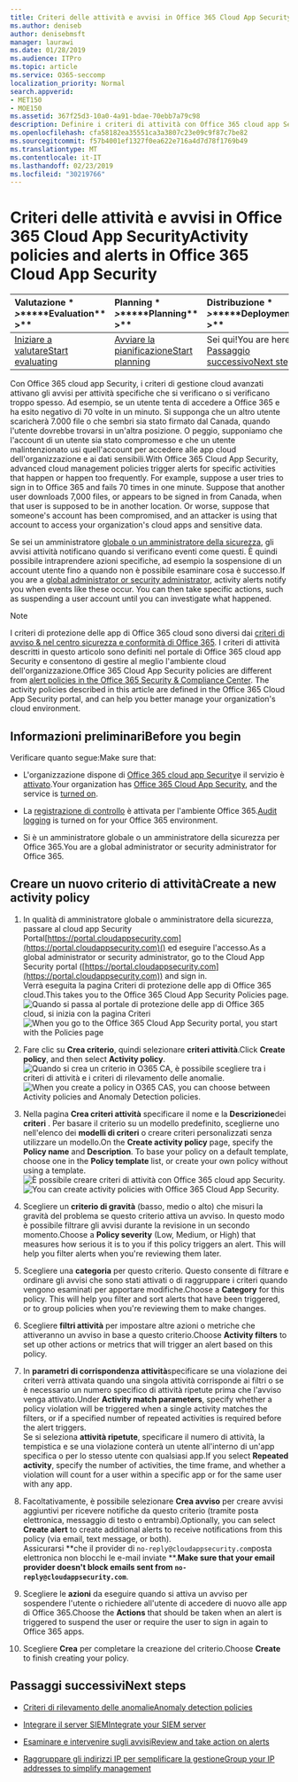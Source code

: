 ```yaml
---
title: Criteri delle attività e avvisi in Office 365 Cloud App Security
ms.author: deniseb
author: denisebmsft
manager: laurawi
ms.date: 01/28/2019
ms.audience: ITPro
ms.topic: article
ms.service: O365-seccomp
localization_priority: Normal
search.appverid:
- MET150
- MOE150
ms.assetid: 367f25d3-10a0-4a91-bdae-70ebb7a79c98
description: Definire i criteri di attività con Office 365 cloud app Security per impostare gli avvisi da attivare quando si verificano o si verificano attività specifiche. Se si configurano i criteri per attivare gli avvisi, è possibile ricevere una notifica e monitorare le attività specifiche.
ms.openlocfilehash: cfa58182ea35551ca3a3807c23e09c9f87c7be82
ms.sourcegitcommit: f57b4001ef1327f0ea622e716a4d7d78f1769b49
ms.translationtype: MT
ms.contentlocale: it-IT
ms.lasthandoff: 02/23/2019
ms.locfileid: "30219766"
---
```

# <a name="activity-policies-and-alerts-in-office-365-cloud-app-security"></a><span data-ttu-id="2d446-104">Criteri delle attività e avvisi in Office 365 Cloud App Security</span><span class="sxs-lookup"><span data-stu-id="2d446-104">Activity policies and alerts in Office 365 Cloud App Security</span></span>

|<span data-ttu-id="2d446-105">Valutazione \* *\>*\*</span><span class="sxs-lookup"><span data-stu-id="2d446-105">\*\*\*\*Evaluation\*\* \>\*\*</span></span>|<span data-ttu-id="2d446-106">Planning \* *\>*\*</span><span class="sxs-lookup"><span data-stu-id="2d446-106">\*\*\*\*Planning\*\* \>\*\*</span></span>|<span data-ttu-id="2d446-107">Distribuzione \* *\>*\*</span><span class="sxs-lookup"><span data-stu-id="2d446-107">\*\*\*\*Deployment\*\* \>\*\*</span></span>|<span data-ttu-id="2d446-108">Utilizzo \* \* \* \*</span><span class="sxs-lookup"><span data-stu-id="2d446-108">\*\*\*\*Utilization\*\*\*\*</span></span>|
|:-----|:-----|:-----|:-----|
|[<span data-ttu-id="2d446-109">Iniziare a valutare</span><span class="sxs-lookup"><span data-stu-id="2d446-109">Start evaluating</span></span>](office-365-cas-overview.md) <br/> |[<span data-ttu-id="2d446-110">Avviare la pianificazione</span><span class="sxs-lookup"><span data-stu-id="2d446-110">Start planning</span></span>](get-ready-for-office-365-cas.md) <br/> |<span data-ttu-id="2d446-111">Sei qui!</span><span class="sxs-lookup"><span data-stu-id="2d446-111">You are here!</span></span>  <br/> [<span data-ttu-id="2d446-112">Passaggio successivo</span><span class="sxs-lookup"><span data-stu-id="2d446-112">Next step</span></span>](anomaly-detection-policies-in-ocas.md) <br/> |[<span data-ttu-id="2d446-113">Iniziare a utilizzare</span><span class="sxs-lookup"><span data-stu-id="2d446-113">Start utilizing</span></span>](utilization-activities-for-ocas.md) <br/> |
   
<span data-ttu-id="2d446-p102">Con Office 365 cloud app Security, i criteri di gestione cloud avanzati attivano gli avvisi per attività specifiche che si verificano o si verificano troppo spesso. Ad esempio, se un utente tenta di accedere a Office 365 e ha esito negativo di 70 volte in un minuto. Si supponga che un altro utente scaricherà 7.000 file o che sembri sia stato firmato dal Canada, quando l'utente dovrebbe trovarsi in un'altra posizione. O peggio, supponiamo che l'account di un utente sia stato compromesso e che un utente malintenzionato usi quell'account per accedere alle app cloud dell'organizzazione e ai dati sensibili.</span><span class="sxs-lookup"><span data-stu-id="2d446-p102">With Office 365 Cloud App Security, advanced cloud management policies trigger alerts for specific activities that happen or happen too frequently. For example, suppose a user tries to sign in to Office 365 and fails 70 times in one minute. Suppose that another user downloads 7,000 files, or appears to be signed in from Canada, when that user is supposed to be in another location. Or worse, suppose that someone's account has been compromised, and an attacker is using that account to access your organization's cloud apps and sensitive data.</span></span>
  
<span data-ttu-id="2d446-p103">Se sei un amministratore [globale o un amministratore della sicurezza](permissions-in-the-security-and-compliance-center.md), gli avvisi attività notificano quando si verificano eventi come questi. È quindi possibile intraprendere azioni specifiche, ad esempio la sospensione di un account utente fino a quando non è possibile esaminare cosa è successo.</span><span class="sxs-lookup"><span data-stu-id="2d446-p103">If you are a [global administrator or security administrator](permissions-in-the-security-and-compliance-center.md), activity alerts notify you when events like these occur. You can then take specific actions, such as suspending a user account until you can investigate what happened.</span></span>
  
> [!NOTE]
> <span data-ttu-id="2d446-p104">I criteri di protezione delle app di Office 365 cloud sono diversi dai [criteri di avviso &amp; nel centro sicurezza e conformità di Office 365](alert-policies.md). I criteri di attività descritti in questo articolo sono definiti nel portale di Office 365 cloud app Security e consentono di gestire al meglio l'ambiente cloud dell'organizzazione.</span><span class="sxs-lookup"><span data-stu-id="2d446-p104">Office 365 Cloud App Security policies are different from [alert policies in the Office 365 Security &amp; Compliance Center](alert-policies.md). The activity policies described in this article are defined in the Office 365 Cloud App Security portal, and can help you better manage your organization's cloud environment.</span></span> 
  
## <a name="before-you-begin"></a><span data-ttu-id="2d446-122">Informazioni preliminari</span><span class="sxs-lookup"><span data-stu-id="2d446-122">Before you begin</span></span>

<span data-ttu-id="2d446-123">Verificare quanto segue:</span><span class="sxs-lookup"><span data-stu-id="2d446-123">Make sure that:</span></span>
  
- <span data-ttu-id="2d446-124">L'organizzazione dispone di [Office 365 cloud app Security](office-365-cas-overview.md)e il servizio è [attivato](turn-on-office-365-cas.md).</span><span class="sxs-lookup"><span data-stu-id="2d446-124">Your organization has [Office 365 Cloud App Security](office-365-cas-overview.md), and the service is [turned on](turn-on-office-365-cas.md).</span></span>
    
- <span data-ttu-id="2d446-125">La [registrazione di controllo](turn-audit-log-search-on-or-off.md) è attivata per l'ambiente Office 365.</span><span class="sxs-lookup"><span data-stu-id="2d446-125">[Audit logging](turn-audit-log-search-on-or-off.md) is turned on for your Office 365 environment.</span></span> 
    
- <span data-ttu-id="2d446-126">Si è un amministratore globale o un amministratore della sicurezza per Office 365.</span><span class="sxs-lookup"><span data-stu-id="2d446-126">You are a global administrator or security administrator for Office 365.</span></span>
    
## <a name="create-a-new-activity-policy"></a><span data-ttu-id="2d446-127">Creare un nuovo criterio di attività</span><span class="sxs-lookup"><span data-stu-id="2d446-127">Create a new activity policy</span></span>

1. <span data-ttu-id="2d446-128">In qualità di amministratore globale o amministratore della sicurezza, passare al cloud app Security Portal[https://portal.cloudappsecurity.com](https://portal.cloudappsecurity.com)() ed eseguire l'accesso.</span><span class="sxs-lookup"><span data-stu-id="2d446-128">As a global administrator or security administrator, go to the Cloud App Security portal ([https://portal.cloudappsecurity.com](https://portal.cloudappsecurity.com)) and sign in.</span></span> <br><span data-ttu-id="2d446-129">Verrà eseguita la pagina Criteri di protezione delle app di Office 365 cloud.</span><span class="sxs-lookup"><span data-stu-id="2d446-129">This takes you to the Office 365 Cloud App Security Policies page.</span></span><br><span data-ttu-id="2d446-130">![Quando si passa al portale di protezione delle app di Office 365 cloud, si inizia con la pagina Criteri](media/5cb8833c-4e08-438c-bab3-91b5106f6f3f.png)</span><span class="sxs-lookup"><span data-stu-id="2d446-130">![When you go to the Office 365 Cloud App Security portal, you start with the Policies page](media/5cb8833c-4e08-438c-bab3-91b5106f6f3f.png)</span></span>
  
2. <span data-ttu-id="2d446-131">Fare clic su **Crea criterio**, quindi selezionare **criteri attività**.</span><span class="sxs-lookup"><span data-stu-id="2d446-131">Click **Create policy**, and then select **Activity policy**.</span></span><br><span data-ttu-id="2d446-132">![Quando si crea un criterio in O365 CA, è possibile scegliere tra i criteri di attività e i criteri di rilevamento delle anomalie.](media/79f34535-ddf9-4a5b-a0a3-8766bf9c174c.png)</span><span class="sxs-lookup"><span data-stu-id="2d446-132">![When you create a policy in O365 CAS, you can choose between Activity policies and Anomaly Detection policies.](media/79f34535-ddf9-4a5b-a0a3-8766bf9c174c.png)</span></span>
  
3. <span data-ttu-id="2d446-p105">Nella pagina **Crea criteri attività** specificare il nome e la **Descrizione**dei **criteri** . Per basare il criterio su un modello predefinito, sceglierne uno nell'elenco dei **modelli di criteri** o creare criteri personalizzati senza utilizzare un modello.</span><span class="sxs-lookup"><span data-stu-id="2d446-p105">On the **Create activity policy** page, specify the **Policy name** and **Description**. To base your policy on a default template, choose one in the **Policy template** list, or create your own policy without using a template.</span></span><br><span data-ttu-id="2d446-135">![È possibile creare criteri di attività con Office 365 cloud app Security.](media/4083a76f-7074-4d6a-8200-6d76d49259d7.png)</span><span class="sxs-lookup"><span data-stu-id="2d446-135">![You can create activity policies with Office 365 Cloud App Security.](media/4083a76f-7074-4d6a-8200-6d76d49259d7.png)</span></span>
  
4. <span data-ttu-id="2d446-p106">Scegliere un **criterio di gravità** (basso, medio o alto) che misuri la gravità del problema se questo criterio attiva un avviso. In questo modo è possibile filtrare gli avvisi durante la revisione in un secondo momento.</span><span class="sxs-lookup"><span data-stu-id="2d446-p106">Choose a **Policy severity** (Low, Medium, or High) that measures how serious it is to you if this policy triggers an alert. This will help you filter alerts when you're reviewing them later.</span></span> 
    
5. <span data-ttu-id="2d446-p107">Scegliere una **categoria** per questo criterio. Questo consente di filtrare e ordinare gli avvisi che sono stati attivati o di raggruppare i criteri quando vengono esaminati per apportare modifiche.</span><span class="sxs-lookup"><span data-stu-id="2d446-p107">Choose a **Category** for this policy. This will help you filter and sort alerts that have been triggered, or to group policies when you're reviewing them to make changes.</span></span> 
    
6. <span data-ttu-id="2d446-140">Scegliere **filtri attività** per impostare altre azioni o metriche che attiveranno un avviso in base a questo criterio.</span><span class="sxs-lookup"><span data-stu-id="2d446-140">Choose **Activity filters** to set up other actions or metrics that will trigger an alert based on this policy.</span></span> 
    
7. <span data-ttu-id="2d446-141">In **parametri di corrispondenza attività**specificare se una violazione dei criteri verrà attivata quando una singola attività corrisponde ai filtri o se è necessario un numero specifico di attività ripetute prima che l'avviso venga attivato.</span><span class="sxs-lookup"><span data-stu-id="2d446-141">Under **Activity match parameters**, specify whether a policy violation will be triggered when a single activity matches the filters, or if a specified number of repeated activities is required before the alert triggers.</span></span><br><span data-ttu-id="2d446-142">Se si seleziona **attività ripetute**, specificare il numero di attività, la tempistica e se una violazione conterà un utente all'interno di un'app specifica o per lo stesso utente con qualsiasi app.</span><span class="sxs-lookup"><span data-stu-id="2d446-142">If you select **Repeated activity**, specify the number of activities, the time frame, and whether a violation will count for a user within a specific app or for the same user with any app.</span></span>
    
8. <span data-ttu-id="2d446-143">Facoltativamente, è possibile selezionare **Crea avviso** per creare avvisi aggiuntivi per ricevere notifiche da questo criterio (tramite posta elettronica, messaggio di testo o entrambi).</span><span class="sxs-lookup"><span data-stu-id="2d446-143">Optionally, you can select **Create alert** to create additional alerts to receive notifications from this policy (via email, text message, or both).</span></span><br><span data-ttu-id="2d446-144">Assicurarsi \*\*che il provider di `no-reply@cloudappsecurity.com`posta elettronica non blocchi le e-mail inviate \*\*.</span><span class="sxs-lookup"><span data-stu-id="2d446-144">**Make sure that your email provider doesn't block emails sent from `no-reply@cloudappsecurity.com`**.</span></span> 
  
9. <span data-ttu-id="2d446-145">Scegliere le **azioni** da eseguire quando si attiva un avviso per sospendere l'utente o richiedere all'utente di accedere di nuovo alle app di Office 365.</span><span class="sxs-lookup"><span data-stu-id="2d446-145">Choose the **Actions** that should be taken when an alert is triggered to suspend the user or require the user to sign in again to Office 365 apps.</span></span> 
    
10. <span data-ttu-id="2d446-146">Scegliere **Crea** per completare la creazione del criterio.</span><span class="sxs-lookup"><span data-stu-id="2d446-146">Choose **Create** to finish creating your policy.</span></span> 
    
## <a name="next-steps"></a><span data-ttu-id="2d446-147">Passaggi successivi</span><span class="sxs-lookup"><span data-stu-id="2d446-147">Next steps</span></span>

- [<span data-ttu-id="2d446-148">Criteri di rilevamento delle anomalie</span><span class="sxs-lookup"><span data-stu-id="2d446-148">Anomaly detection policies</span></span>](anomaly-detection-policies-in-ocas.md)
    
- [<span data-ttu-id="2d446-149">Integrare il server SIEM</span><span class="sxs-lookup"><span data-stu-id="2d446-149">Integrate your SIEM server</span></span>](integrate-your-siem-server-with-office-365-cas.md)
    
- [<span data-ttu-id="2d446-150">Esaminare e intervenire sugli avvisi</span><span class="sxs-lookup"><span data-stu-id="2d446-150">Review and take action on alerts</span></span>](review-office-365-cas-alerts.md)
    
- [<span data-ttu-id="2d446-151">Raggruppare gli indirizzi IP per semplificare la gestione</span><span class="sxs-lookup"><span data-stu-id="2d446-151">Group your IP addresses to simplify management</span></span>](group-your-ip-addresses-in-ocas.md)
    

